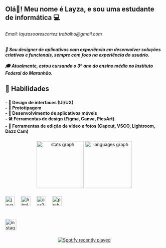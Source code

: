 <h2 align="left">Olá👋! Meu nome é Layza, e sou uma estudante de informática 💻</h2>

###

<h6 align="left">Email: layzasoarescortez.trabalho@gmail.com</h6>

###

<h5 align="left">🌟 Sou designer de aplicativos com experiência em desenvolver soluções criativas e funcionais, sempre com foco na experiência do usuário. <br><br> 🎓 Atualmente, estou cursando o 3º ano do ensino médio no Instituto Federal do Maranhão.</h5>


###

<h2 align="left">💼 Habilidades</h2>

###

<h4 align="left">- 🎨 Design de interfaces (UI/UX)<br>- 📝 Prototipagem<br>- 📱 Desenvolvimento de aplicativos móveis<br>- 🛠️ Ferramentas de design (Figma, Canva, PicsArt)<br>- 🎥 Ferramentas de edição de vídeo e fotos (Capcut, VSCO, Lightroom, Dazz Cam)</h4>


###

<div align="center">
  <img src="https://github-readme-stats.vercel.app/api?username=Lasosoz&hide_title=false&hide_rank=false&show_icons=true&include_all_commits=true&count_private=true&disable_animations=false&theme=rose_pine&locale=pt-br&hide_border=false" height="150" alt="stats graph"  />
  <img src="https://github-readme-stats.vercel.app/api/top-langs?username=Lasosoz&locale=pt-br&hide_title=false&layout=compact&card_width=320&langs_count=5&theme=rose_pine&hide_border=false" height="150" alt="languages graph"  />
</div>

###

<div align="left">
  <img src="https://cdn.jsdelivr.net/gh/devicons/devicon/icons/javascript/javascript-original.svg" height="30" alt="javascript logo"  />
  <img width="12" />
  <img src="https://cdn.jsdelivr.net/gh/devicons/devicon/icons/html5/html5-original.svg" height="30" alt="html5 logo"  />
  <img width="12" />
  <img src="https://cdn.jsdelivr.net/gh/devicons/devicon/icons/css3/css3-original.svg" height="30" alt="css3 logo"  />
  <img width="12" />
  <img src="https://cdn.jsdelivr.net/gh/devicons/devicon/icons/python/python-original.svg" height="30" alt="python logo"  />
</div>

###

<br clear="both">

<div align="left">
  <a href="https://www.instagram.com/layzascz/" target="_blank">
    <img src="https://img.shields.io/static/v1?message=Instagram&logo=instagram&label=&color=E4405F&logoColor=white&labelColor=&style=for-the-badge" height="35" alt="instagram logo"  />
  </a>
</div>

###

<div align="center">
  <a href="https://open.spotify.com/user/gsj208e4wpuo2zvf0v6jrnq15">
    <img src="https://spotify-recently-played-readme.vercel.app/api?user=gsj208e4wpuo2zvf0v6jrnq15&count=4&unique=false" alt="Spotify recently played"  />
  </a>
</div>

###
